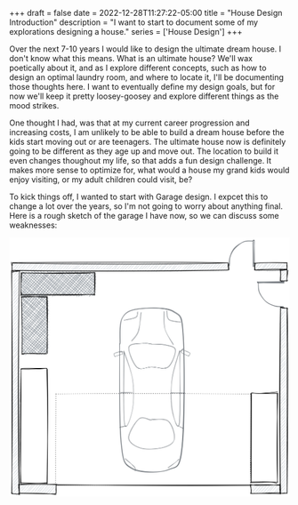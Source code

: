 +++
draft = false
date = 2022-12-28T11:27:22-05:00
title = "House Design Introduction"
description = "I want to start to document some of my explorations designing a house."
series = ['House Design']
+++

Over the next 7-10 years I would like to design the ultimate dream house. I don't know what this means. What is an ultimate house? We'll wax poetically about it, and as I explore different concepts, such as how to design an optimal laundry room, and where to locate it, I'll be documenting those thoughts here. I want to eventually define my design goals, but for now we'll keep it pretty loosey-goosey and explore different things as the mood strikes.

One thought I had, was that at my current career progression and increasing costs, I am unlikely to be able to build a dream house before the kids start moving out or are teenagers. The ultimate house now is definitely going to be different as they age up and move out. The location to build it even changes thoughout my life, so that adds a fun design challenge. It makes more sense to optimize for, what would a house my grand kids would enjoy visiting, or my adult children could visit, be?

To kick things off, I wanted to start with Garage design. I expcet this to change a lot over the years, so I'm not going to worry about anything final. Here is a rough sketch of the garage I have now, so we can discuss some weaknesses:

![Image of my current garage in 2022](/static/image/house-design/garage/current-garage-2022.png)

